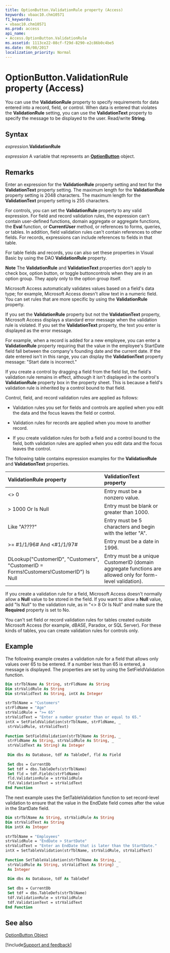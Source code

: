 ```yaml
---
title: OptionButton.ValidationRule property (Access)
keywords: vbaac10.chm10571
f1_keywords:
- vbaac10.chm10571
ms.prod: access
api_name:
- Access.OptionButton.ValidationRule
ms.assetid: 1113ce22-08cf-f29d-8290-e2c86b0c4be5
ms.date: 06/08/2017
localization_priority: Normal
---
```



# OptionButton.ValidationRule property (Access)

You can use the  **ValidationRule** property to specify requirements for data entered into a record, field, or control. When data is entered that violates the **ValidationRule** setting, you can use the **ValidationText** property to specify the message to be displayed to the user. Read/write **String**.


## Syntax

_expression_.**ValidationRule**

_expression_ A variable that represents an **[OptionButton](Access.OptionButton.md)** object.


## Remarks

Enter an expression for the  **ValidationRule** property setting and text for the **ValidationText** property setting. The maximum length for the **ValidationRule** property setting is 2048 characters. The maximum length for the **ValidationText** property setting is 255 characters.

For controls, you can set the  **ValidationRule** property to any valid expression. For field and record validation rules, the expression can't contain user-defined functions, domain aggregate or aggregate functions, the **Eval** function, or **CurrentUser** method, or references to forms, queries, or tables. In addition, field validation rules can't contain references to other fields. For records, expressions can include references to fields in that table.

For table fields and records, you can also set these properties in Visual Basic by using the DAO  **ValidationRule** property.


 **Note**  The  **ValidationRule** and **ValidationText** properties don't apply to check box, option button, or toggle buttoncontrols when they are in an option group. They apply only to the option group itself.

Microsoft Access automatically validates values based on a field's data type; for example, Microsoft Access doesn't allow text in a numeric field. You can set rules that are more specific by using the  **ValidationRule** property.

If you set the  **ValidationRule** property but not the **ValidationText** property, Microsoft Access displays a standard error message when the validation rule is violated. If you set the **ValidationText** property, the text you enter is displayed as the error message.

For example, when a record is added for a new employee, you can enter a  **ValidationRule** property requiring that the value in the employee's StartDate field fall between the company's founding date and the current date. If the date entered isn't in this range, you can display the **ValidationText** property message: "Start date is incorrect."

If you create a control by dragging a field from the field list, the field's validation rule remains in effect, although it isn't displayed in the control's  **ValidationRule** property box in the property sheet. This is because a field's validation rule is inherited by a control bound to that field.

Control, field, and record validation rules are applied as follows:


- Validation rules you set for fields and controls are applied when you edit the data and the focus leaves the field or control.
    
- Validation rules for records are applied when you move to another record.
    
- If you create validation rules for both a field and a control bound to the field, both validation rules are applied when you edit data and the focus leaves the control.
    
The following table contains expression examples for the  **ValidationRule** and **ValidationText** properties.



|**ValidationRule property**|**ValidationText property**|
|:-----|:-----|
|<> 0|Entry must be a nonzero value.|
|> 1000 Or Is Null|Entry must be blank or greater than 1000.|
|Like "A????"|Entry must be 5 characters and begin with the letter "A".|
|>= #1/1/96# And <#1/1/97#|Entry must be a date in 1996.|
|DLookup("CustomerID", "Customers", "CustomerID = Forms!Customers!CustomerID") Is Null|Entry must be a unique CustomerID (domain aggregate functions are allowed only for form-level validation).|

If you create a validation rule for a field, Microsoft Access doesn't normally allow a  **Null** value to be stored in the field. If you want to allow a **Null** value, add "Is Null" to the validation rule, as in "<> 8 Or Is Null" and make sure the **Required** property is set to No.

You can't set field or record validation rules for tables created outside Microsoft Access (for example, dBASE, Paradox, or SQL Server). For these kinds of tables, you can create validation rules for controls only.


## Example

The following example creates a validation rule for a field that allows only values over 65 to be entered. If a number less than 65 is entered, a message is displayed. The properties are set by using the SetFieldValidation function.


```vb
Dim strTblName As String, strFldName As String 
Dim strValidRule As String 
Dim strValidText As String, intX As Integer 
 
strTblName = "Customers" 
strFldName = "Age" 
strValidRule = ">= 65" 
strValidText = "Enter a number greater than or equal to 65." 
intX = SetFieldValidation(strTblName, strFldName, _ 
 strValidRule, strValidText) 
 
Function SetFieldValidation(strTblName As String, _ 
 strFldName As String, strValidRule As String, _ 
 strValidText As String) As Integer 
 
 Dim dbs As Database, tdf As TableDef, fld As Field 
 
 Set dbs = CurrentDb 
 Set tdf = dbs.TableDefs(strTblName) 
 Set fld = tdf.Fields(strFldName) 
 fld.ValidationRule = strValidRule 
 fld.ValidationText = strValidText 
End Function
```

The next example uses the SetTableValidation function to set record-level validation to ensure that the value in the EndDate field comes after the value in the StartDate field.




```vb
Dim strTblName As String, strValidRule As String 
Dim strValidText As String 
Dim intX As Integer 
 
strTblName = "Employees" 
strValidRule = "EndDate > StartDate" 
strValidText = "Enter an EndDate that is later than the StartDate." 
intX = SetTableValidation(strTblName, strValidRule, strValidText) 
 
Function SetTableValidation(strTblName As String, _ 
 strValidRule As String, strValidText As String) _ 
 As Integer 
 
 Dim dbs As Database, tdf As TableDef 
 
 Set dbs = CurrentDb 
 Set tdf = dbs.TableDefs(strTblName) 
 tdf.ValidationRule = strValidRule 
 tdf.ValidationText = strValidText 
End Function
```


## See also


[OptionButton Object](Access.OptionButton.md)

[!include[Support and feedback](~/includes/feedback-boilerplate.md)]